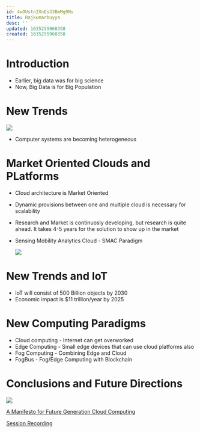 ```yaml
---
id: 4wOUstn2XnEs33BmMg9Nv
title: Rajkumarbuyya
desc: ''
updated: 1635255968358
created: 1635255968358
---
```

# Introduction
* Earlier, big data was for big science
* Now, Big Data is for Big Population 

# New Trends 
  ![](/assets/images/2021-10-25-10-21-48.png)
  * Computer systems are becoming heterogeneous 

# Market Oriented Clouds and PLatforms 
* Cloud architecture is Market Oriented 
* Dynamic provisions between one and multiple cloud is necessary for scalability 
* Research and Market is continuosly developing, but research is quite ahead. It takes 4-5 years for the solution to show up in the market 
* Sensing Mobility Analytics Cloud - SMAC Paradigm 
  
   ![](/assets/images/2021-10-25-10-44-46.png)
# New Trends and IoT 
* IoT will consist of 500 Billion objects by 2030 
* Economic impact is $11 trillion/year by 2025 
# New Computing Paradigms 
* Cloud computing - Internet can get overworked 
* Edge Computing - Small edge devices that can use cloud platforms also 
* Fog Computing - Combining Edge and Cloud 
* FogBus - Fog/Edge Computing with Blockchain
# Conclusions and Future Directions 
![](/assets/images/2021-10-25-10-57-20.png)

[A Manifesto for Future Generation Cloud Computing](https://pureadmin.qub.ac.uk/ws/files/155509444/CloudManifesto.pdf)

[Session Recording](https://drive.google.com/open?id=1b7QIgvby5DvsMYkCBXvLXDsGf5o8Zqr-&authuser=parth.s5%40ahduni.edu.in&usp=drive_fs)
